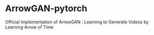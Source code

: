 # ArrowGAN-pytorch
Official Implementation of ArrowGAN : Learning to Generate Videos by Learning Arrow of Time
